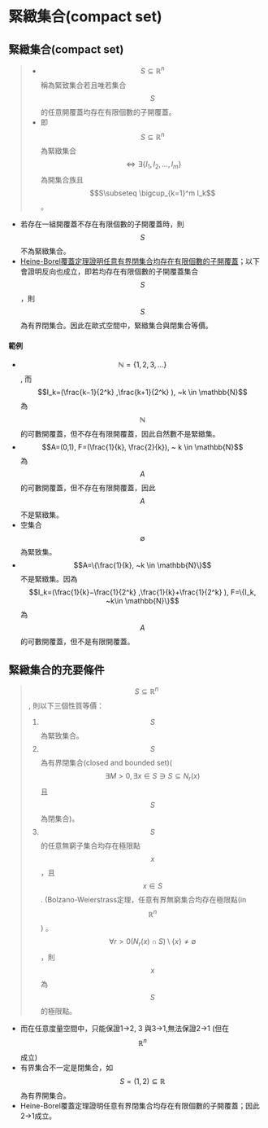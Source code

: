# 緊緻集合\(compact set\)

##  緊緻集合\(compact set\)

> * $$S\subseteq \mathbb{R}^n$$ 稱為緊致集合若且唯若集合$$S$$的任意開覆蓋均存在有限個數的子開覆蓋。
> * 即$$S\subseteq \mathbb{R}^n$$為緊緻集合 $$\Leftrightarrow \exists \{I_1, I_2,\ldots, I_m\}$$為開集合族且 $$S\subseteq \bigcup_{k=1}^m I_k$$。

* 若存在一組開覆蓋不存在有限個數的子開覆蓋時，則$$S$$不為緊緻集合。
* [Heine-Borel覆蓋定理證明任意有界閉集合均存在有限個數的子開覆蓋](covering.md#heineborel-fu-gai-ding-li)；以下會證明反向也成立，即若均存在有限個數的子開覆蓋集合$$S$$，則$$S$$為有界閉集合。因此在歐式空間中，緊緻集合與閉集合等價。

#### 範例

* $$\mathbb{N}=\{1,2,3,\ldots\}$$, 而$$I_k=(\frac{k−1}{2^k} ,\frac{k+1}{2^k} ), ~k \in \mathbb{N}$$為$$\mathbb{N}$$的可數開覆蓋，但不存在有限開覆蓋，因此自然數不是緊緻集。
* $$A=(0,1), F=(\frac{1}{k}, \frac{2}{k}), ~ k \in \mathbb{N}$$  為$$A$$的可數開覆蓋，但不存在有限開覆蓋，因此$$A$$不是緊緻集。
* 空集合$$\emptyset$$ 為緊致集。
* $$A=\{\frac{1}{k}, ~k \in \mathbb{N}\}$$不是緊緻集。因為 $$I_k=(\frac{1}{k}−\frac{1}{2^k} ,\frac{1}{k}+\frac{1}{2^k} ), F=\{I_k, ~k\in \mathbb{N}\}$$為$$A$$的可數開覆蓋，但不是有限開覆蓋。

##  緊緻集合的充要條件

> $$S \subseteq \mathbb{R}^n$$, 則以下三個性質等價：
>
> 1. $$S$$為緊致集合。
> 2. $$S$$為有界閉集合\(closed and bounded set\)\($$\exists M >0, \exists x\in S \ni S \subseteq N_r (x) $$且 $$S$$為閉集合\)。
> 3. $$S$$的任意無窮子集合均存在極限點$$x$$，且$$x∈S$$.  \(Bolzano-Weierstrass定理，任意有界無窮集合均存在極限點\(in $$\mathbb{R}^n$$\)   。$$\forall r>0 (N_r (x)\cap S)\setminus \{x\} \neq \emptyset$$，則$$x$$為$$S$$的極限點。

* 而在任意度量空間中，只能保證1-&gt;2, 3 與3-&gt;1,無法保證2-&gt;1 \(但在$$\mathbb{R}^n$$ 成立\)
* 有界集合不一定是閉集合，如$$S=(1,2) \subseteq \mathbb{R}$$為有界開集合。
*  Heine-Borel覆蓋定理證明任意有界閉集合均存在有限個數的子開覆蓋；因此2-&gt;1成立。

>





